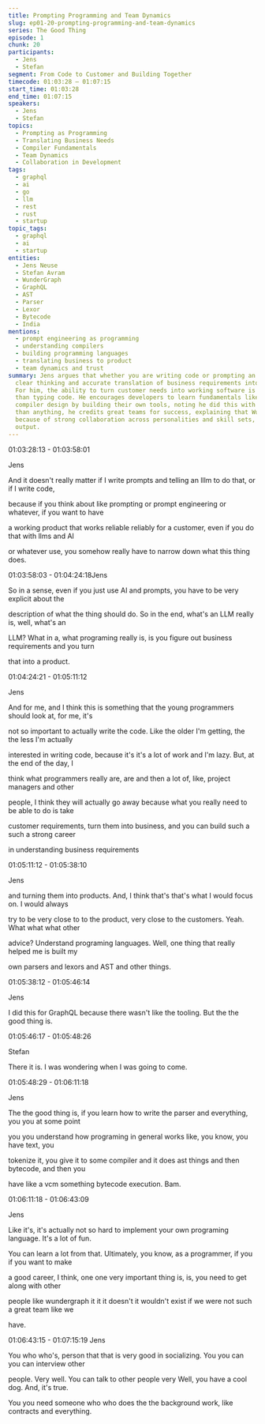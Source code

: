 ```yaml
---
title: Prompting Programming and Team Dynamics
slug: ep01-20-prompting-programming-and-team-dynamics
series: The Good Thing
episode: 1
chunk: 20
participants:
  - Jens
  - Stefan
segment: From Code to Customer and Building Together
timecode: 01:03:28 – 01:07:15
start_time: 01:03:28
end_time: 01:07:15
speakers:
  - Jens
  - Stefan
topics:
  - Prompting as Programming
  - Translating Business Needs
  - Compiler Fundamentals
  - Team Dynamics
  - Collaboration in Development
tags:
  - graphql
  - ai
  - go
  - llm
  - rest
  - rust
  - startup
topic_tags:
  - graphql
  - ai
  - startup
entities:
  - Jens Neuse
  - Stefan Avram
  - WunderGraph
  - GraphQL
  - AST
  - Parser
  - Lexor
  - Bytecode
  - India
mentions:
  - prompt engineering as programming
  - understanding compilers
  - building programming languages
  - translating business to product
  - team dynamics and trust
summary: Jens argues that whether you are writing code or prompting an AI, both require
  clear thinking and accurate translation of business requirements into real solutions.
  For him, the ability to turn customer needs into working software is more valuable
  than typing code. He encourages developers to learn fundamentals like parsing and
  compiler design by building their own tools, noting he did this with GraphQL. More
  than anything, he credits great teams for success, explaining that WunderGraph thrived
  because of strong collaboration across personalities and skill sets, not just technical
  output.
---
```



01:03:28:13 - 01:03:58:01

Jens

And it doesn't really matter if I write prompts and telling an lllm to do that, or if I write code,

because if you think about like prompting or prompt engineering or whatever, if you want to have

a working product that works reliable reliably for a customer, even if you do that with llms and AI

or whatever use, you somehow really have to narrow down what this thing does.

01:03:58:03 - 01:04:24:18Jens

So in a sense, even if you just use AI and prompts, you have to be very explicit about the

description of what the thing should do. So in the end, what's an LLM really is, well, what's an

LLM? What in a, what programing really is, is you figure out business requirements and you turn

that into a product.

01:04:24:21 - 01:05:11:12

Jens

And for me, and I think this is something that the young programmers should look at, for me, it's

not so important to actually write the code. Like the older I'm getting, the the less I'm actually

interested in writing code, because it's it's a lot of work and I'm lazy. But, at the end of the day, I

think what programmers really are, are and then a lot of, like, project managers and other

people, I think they will actually go away because what you really need to be able to do is take

customer requirements, turn them into business, and you can build such a such a strong career

in understanding business requirements

01:05:11:12 - 01:05:38:10

Jens

and turning them into products. And, I think that's that's what I would focus on. I would always

try to be very close to to the product, very close to the customers. Yeah. What what what other

advice? Understand programing languages. Well, one thing that really helped me is built my

own parsers and lexors and AST and other things.

01:05:38:12 - 01:05:46:14

Jens

I did this for GraphQL because there wasn't like the tooling. But the the good thing is.

01:05:46:17 - 01:05:48:26

Stefan

There it is. I was wondering when I was going to come.

01:05:48:29 - 01:06:11:18

Jens

The the good thing is, if you learn how to write the parser and everything, you you at some point

you you understand how programing in general works like, you know, you have text, you

tokenize it, you give it to some compiler and it does ast things and then bytecode, and then you

have like a vcm something bytecode execution. Bam.

01:06:11:18 - 01:06:43:09

Jens

Like it's, it's actually not so hard to implement your own programing language. It's a lot of fun.

You can learn a lot from that. Ultimately, you know, as a programmer, if you if you want to make

a good career, I think, one one very important thing is, is, you need to get along with other

people like wundergraph it it it doesn't it wouldn't exist if we were not such a great team like we

have.

01:06:43:15 - 01:07:15:19
Jens

You who who's, person that that is very good in socializing. You you can you can interview other

people. Very well. You can talk to other people very Well, you have a cool dog. And, it's true.

You you need someone who who does the the background work, like contracts and everything.

